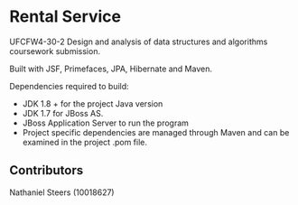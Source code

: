 # Rental Service

UFCFW4-30-2 Design and analysis of data structures and algorithms coursework submission.

Built with JSF, Primefaces, JPA, Hibernate and Maven.

Dependencies required to build:

- JDK 1.8 + for the project Java version
- JDK 1.7 for JBoss AS.
- JBoss Application Server to run the program
- Project specific dependencies are managed through Maven and can be examined in the project .pom file.

## Contributors

Nathaniel Steers (10018627)
